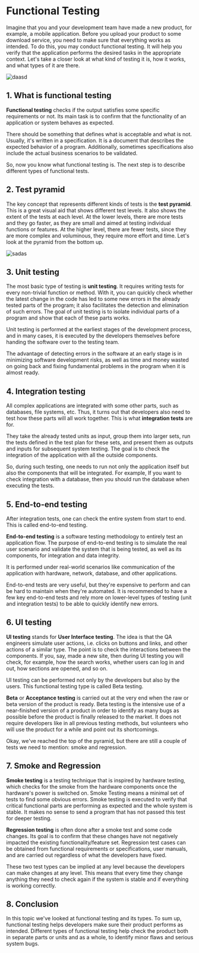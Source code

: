 # Functional Testing

Imagine that you and your development team have made a new product, for example, a mobile application. Before you upload your product to some download service, you need to make sure that everything works as intended. To do this, you may conduct functional testing. It will help you verify that the application performs the desired tasks in the appropriate context. Let's take a closer look at what kind of testing it is, how it works, and what types of it are there.

![daasd](https://ucarecdn.com/afb3d4ae-e5a9-436e-83ad-c1652239c4f2/)

## 1. What is functional testing

**Functional testing** checks if the output satisfies some specific requirements or not. Its main task is to confirm that the functionality of an application or system behaves as expected.

There should be something that defines what is acceptable and what is not. Usually, it's written in a specification. It is a document that describes the expected behavior of a program. Additionally, sometimes specifications also include the actual business scenarios to be validated.

So, now you know what functional testing is. The next step is to describe different types of functional tests.

## 2. Test pyramid

The key concept that represents different kinds of tests is the **test pyramid**. This is a great visual aid that shows different test levels. It also shows the extent of the tests at each level. At the lower levels, there are more tests and they go faster, as they are small and aimed at testing individual functions or features. At the higher level, there are fewer tests, since they are more complex and voluminous, they require more effort and time. Let's look at the pyramid from the bottom up.

![sadas](https://ucarecdn.com/dbd1562b-779b-40d9-8637-50586cf85a90/)

## 3. Unit testing

The most basic type of testing is **unit testing**. It requires writing tests for every non-trivial function or method. With it, you can quickly check whether the latest change in the code has led to some new errors in the already tested parts of the program; it also facilitates the detection and elimination of such errors. The goal of unit testing is to isolate individual parts of a program and show that each of these parts works.

Unit testing is performed at the earliest stages of the development process, and in many cases, it is executed by the developers themselves before handing the software over to the testing team.

The advantage of detecting errors in the software at an early stage is in minimizing software development risks, as well as time and money wasted on going back and fixing fundamental problems in the program when it is almost ready.

## 4. Integration testing

All complex applications are integrated with some other parts, such as databases, file systems, etc. Thus, it turns out that developers also need to test how these parts will all work together. This is what **integration tests** are for.

They take the already tested units as input, group them into larger sets, run the tests defined in the test plan for these sets, and present them as outputs and inputs for subsequent system testing. The goal is to check the integration of the application with all the outside components.

So, during such testing, one needs to run not only the application itself but also the components that will be integrated. For example, If you want to check integration with a database, then you should run the database when executing the tests.

## 5. End-to-end testing

After integration tests, one can check the entire system from start to end. This is called end-to-end testing.

**End-to-end testing** is a software testing methodology to entirely test an application flow. The purpose of end-to-end testing is to simulate the real user scenario and validate the system that is being tested, as well as its components, for integration and data integrity.

It is performed under real-world scenarios like communication of the application with hardware, network, database, and other applications.

End-to-end tests are very useful, but they're expensive to perform and can be hard to maintain when they're automated. It is recommended to have a few key end-to-end tests and rely more on lower-level types of testing (unit and integration tests) to be able to quickly identify new errors.

## 6. UI testing

**UI testing** stands for **User Interface testing**. The idea is that the QA engineers simulate user actions, i.e. clicks on buttons and links, and other actions of a similar type. The point is to check the interactions between the components. If you, say, made a new site, then during UI testing you will check, for example, how the search works, whether users can log in and out, how sections are opened, and so on.

UI testing can be performed not only by the developers but also by the users. This functional testing type is called Beta testing.

**Beta** or **Acceptance testing** is carried out at the very end when the raw or beta version of the product is ready. Beta testing is the intensive use of a near-finished version of a product in order to identify as many bugs as possible before the product is finally released to the market. It does not require developers like in all previous testing methods, but volunteers who will use the product for a while and point out its shortcomings.

Okay, we've reached the top of the pyramid, but there are still a couple of tests we need to mention: smoke and regression.

## 7. Smoke and Regression

**Smoke testing** is a testing technique that is inspired by hardware testing, which checks for the smoke from the hardware components once the hardware's power is switched on. Smoke Testing means a minimal set of tests to find some obvious errors. Smoke testing is executed to verify that critical functional parts are performing as expected and the whole system is stable. It makes no sense to send a program that has not passed this test for deeper testing.

**Regression testing** is often done after a smoke test and some code changes. Its goal is to confirm that these changes have not negatively impacted the existing functionality/feature set. Regression test cases can be obtained from functional requirements or specifications, user manuals, and are carried out regardless of what the developers have fixed.

These two test types can be implied at any level because the developers can make changes at any level. This means that every time they change anything they need to check again if the system is stable and if everything is working correctly.

## 8. Conclusion

In this topic we've looked at functional testing and its types. To sum up, functional testing helps developers make sure their product performs as intended. Different types of functional testing help check the product both in separate parts or units and as a whole, to identify minor flaws and serious system bugs.
